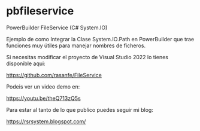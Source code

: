 # pbfileservice
PowerBuilder FileService (C# System.IO)

Ejemplo de como Integrar la Clase System.IO.Path en PowerBuilder que trae funciones muy útiles para manejar nombres de ficheros.

Si necesitas modificar el proyecto de Visual Studio 2022 lo tienes disponible aqui:

https://github.com/rasanfe/FileService

Podeis ver un video demo en:

https://youtu.be/theQ713zQ5s

Para estar al tanto de lo que publico puedes seguir mi blog:

https://rsrsystem.blogspot.com/


